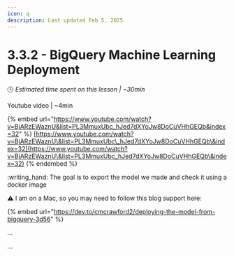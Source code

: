 ```yaml
---
icon: q
description: Last updated Feb 5, 2025
---
```


# 3.3.2 - BigQuery Machine Learning Deployment

:clock4:  _Estimated time spent on this lesson | \~30min_

Youtube video | \~4min

{% embed url="https://www.youtube.com/watch?v=BjARzEWaznU&list=PL3MmuxUbc_hJed7dXYoJw8DoCuVHhGEQb&index=32" %}
[https://www.youtube.com/watch?v=BjARzEWaznU\&list=PL3MmuxUbc\_hJed7dXYoJw8DoCuVHhGEQb\&index=32](https://www.youtube.com/watch?v=BjARzEWaznU\&list=PL3MmuxUbc_hJed7dXYoJw8DoCuVHhGEQb\&index=32)
{% endembed %}

:writing\_hand:  The goal is to export the model we made and check it using a docker image

:warning: I am on a Mac, so you may need to follow this blog support here:

{% embed url="https://dev.to/cmcrawford2/deploying-the-model-from-bigquery-3d56" %}

...

...

